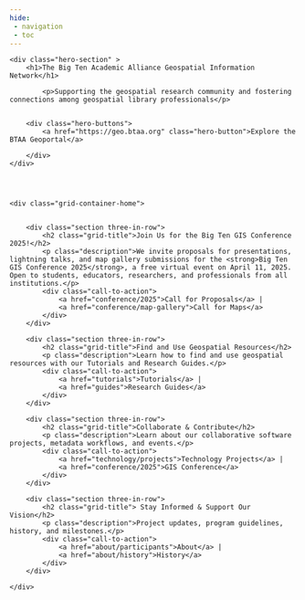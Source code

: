 ```yaml
---
hide:
 - navigation
 - toc
---
```


<body>

	<div class="hero-section" >
	    <h1>The Big Ten Academic Alliance Geospatial Information Network</h1>
	    
	   	    <p>Supporting the geospatial research community and fostering connections among geospatial library professionals</p>
	   	  
	   	    
	    <div class="hero-buttons">
	        <a href="https://geo.btaa.org" class="hero-button">Explore the BTAA Geoportal</a>
	        
	    </div>
	</div>
	
	
	    

    <div class="grid-container-home">

    
        <div class="section three-in-row">
            <h2 class="grid-title">Join Us for the Big Ten GIS Conference 2025!</h2>
            <p class="description">We invite proposals for presentations, lightning talks, and map gallery submissions for the <strong>Big Ten GIS Conference 2025</strong>, a free virtual event on April 11, 2025. Open to students, educators, researchers, and professionals from all institutions.</p>
            <div class="call-to-action">
                <a href="conference/2025">Call for Proposals</a> |
                <a href="conference/map-gallery">Call for Maps</a>
            </div>
    	</div>
    
        <div class="section three-in-row">
            <h2 class="grid-title">Find and Use Geospatial Resources</h2>
            <p class="description">Learn how to find and use geospatial resources with our Tutorials and Research Guides.</p>
            <div class="call-to-action">
                <a href="tutorials">Tutorials</a> |
                <a href="guides">Research Guides</a>
            </div>
    	</div>
        
        <div class="section three-in-row">
            <h2 class="grid-title">Collaborate & Contribute</h2>
            <p class="description">Learn about our collaborative software projects, metadata workflows, and events.</p>
            <div class="call-to-action">
                <a href="technology/projects">Technology Projects</a> |
                <a href="conference/2025">GIS Conference</a>
            </div>
        </div>
        
        <div class="section three-in-row">
            <h2 class="grid-title"> Stay Informed & Support Our Vision</h2>
            <p class="description">Project updates, program guidelines, history, and milestones.</p>
            <div class="call-to-action">
                <a href="about/participants">About</a> |
                <a href="about/history">History</a>
            </div>
        </div>
        
    </div>
 
  
</body>
</html>




